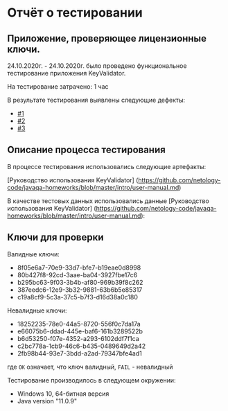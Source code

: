 # Отчёт о тестировании <KeyValidator>

## Приложение, проверяющее лицензионные ключи.

24.10.2020г. - 24.10.2020г. было проведено функциональное тестирование приложения KeyValidator.

На тестирование затрачено: 1 час

В результате тестирования выявлены следующие дефекты:

* [#1](https://github.com/YesPechenko/KeyValidator/issues/1#issue-728775231)
* [#2](https://github.com/YesPechenko/KeyValidator/issues/2#issue-728775932)
* [#3](https://github.com/YesPechenko/KeyValidator/issues/3#issue-728776694)

## Описание процесса тестирования

В процессе тестирования использовались следующие артефакты:

[Руководство использования KeyValidator] (https://github.com/netology-code/javaqa-homeworks/blob/master/intro/user-manual.md)


В качестве тестовых данных использовались данные [Руководство использования KeyValidator] (https://github.com/netology-code/javaqa-homeworks/blob/master/intro/user-manual.md):

## Ключи для проверки
Валидные ключи:
* 8f05e6a7-70e9-33d7-bfe7-b19eae0d8998
* 80b427f8-92cd-3aae-ba04-3927fbe17c6
* b295bc63-9f03-3b4b-af80-969b39f8c262
* 387eedc6-12e9-3b32-9881-63b6b5e85317
* c19a8cf9-5c3a-37c5-b7f3-d16d38a0c180

Невалидные ключи:
* 18252235-78e0-44a5-8720-556f0c7da17a
* e66075b6-ddad-445e-baf6-161b3289522b
* b6d53250-f07e-4352-a293-6102ddf7f1ca
* c2bc778a-1cb9-46c6-b435-0489649d2a42
* 2fb98b44-93e7-3bdd-a2ad-79347bfe4ad1
	
где `OK` означает, что ключ валидный, `FAIL` - невалидный

Тестирование производилось в следующем окружении:
* Windows 10, 64-битная версия
* Java version "11.0.9"